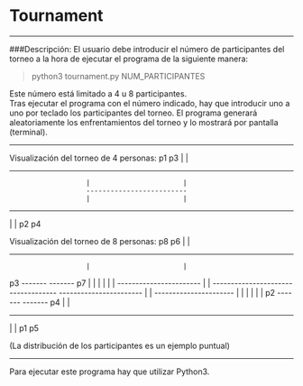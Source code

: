 # Tournament

-----------

###Descripción:
El usuario debe introducir el número de participantes del torneo a la hora de ejecutar el programa de 
la siguiente manera: 

> python3 tournament.py NUM_PARTICIPANTES  

Este número está limitado a 4 u 8 participantes.  
Tras ejecutar el programa con el número indicado, hay que introducir uno a uno por teclado los participantes
del torneo. El programa generará aleatoriamente los enfrentamientos del torneo y lo mostrará por pantalla (terminal).

-----------

Visualización del torneo de 4 personas:
p1                                                                  p3
 |                                                                  |
 -----------------------                       ----------------------
                       |                       |
                       -------------------------
                       |                       |
 -----------------------                       ----------------------
 |                                                                  |
p2                                                                  p4

Visualización del torneo de 8 personas:
p8                                                                  p6
 |                                                                  |
 -----------------------                       ----------------------
                       |                       |
p3                     -------           -------                    p7
 |                     |     |           |     |                    |
 -----------------------     |           |     ----------------------
                             -------------
 -----------------------     |           |     ----------------------
 |                     |     |           |     |                    |
p2                     -------           -------                    p4
                       |                       |
 -----------------------                       ----------------------
 |                                                                  |
p1                                                                  p5

(La distribución de los participantes es un ejemplo puntual)

-----------

Para ejecutar este programa hay que utilizar Python3.
